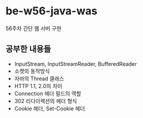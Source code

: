 # be-w56-java-was
56주차 간단 웹 서버 구현

## 공부한 내용들
- InputStream, InputStreamReader, BufferedReader
- 소켓의 동작방식
- 자바의 Thread 클래스
- HTTP 1.1, 2.0의 차이
- Connection 헤더 필드의 역할
- 302 리다이렉션의 헤더 형식
- Cookie 헤더, Set-Cookie 헤더

